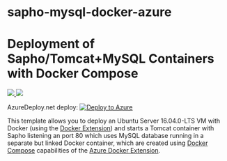 # sapho-mysql-docker-azure
# Deployment of Sapho/Tomcat+MySQL Containers with Docker Compose


<a href="https://portal.azure.com/#create/Microsoft.Template/uri/https%3A%2F%2Fraw.githubusercontent.com%2Flodotek%2Fsapho-mysql-docker-azure%2Fmaster%2Fazuredeploy.json" target="_blank">
	<img src="http://azuredeploy.net/deploybutton.png"/>
</a>
<a href="http://armviz.io/#/?load=https%3A%2F%2Fraw.githubusercontent.com%2Flodotek%2Fsapho-mysql-docker-azure%2Fmaster%2Fazuredeploy.json" target="_blank">
    <img src="http://armviz.io/visualizebutton.png"/>
</a>


AzureDeploy.net deploy:
[![Deploy to Azure](http://azuredeploy.net/deploybutton.png)](https://azuredeploy.net/?repository=https://github.com/lodotek/sapho-mysql-docker-azure)


This template allows you to deploy an Ubuntu Server 16.04.0-LTS VM with Docker (using the [Docker Extension][ext])
and starts a Tomcat container with Sapho listening an port 80 which uses MySQL database running
in a separate but linked Docker container, which are created using [Docker Compose][compose]
capabilities of the [Azure Docker Extension][ext].


[ext]: https://github.com/Azure/azure-docker-extension
[compose]: https://docs.docker.com/compose
